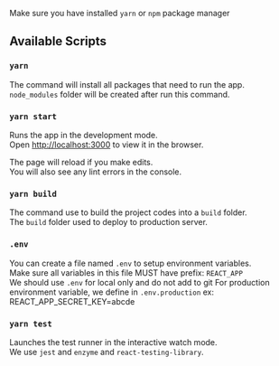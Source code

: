 Make sure you have installed `yarn` or `npm` package manager<br />
## Available Scripts

### `yarn`
The command will install all packages that need to run the app.<br />
`node_modules` folder will be created after run this command.

### `yarn start`

Runs the app in the development mode.<br />
Open [http://localhost:3000](http://localhost:3000) to view it in the browser.

The page will reload if you make edits.<br />
You will also see any lint errors in the console.

### `yarn build`

The command use to build the project codes into a `build` folder.<br />
The `build` folder used to deploy to production server.

### `.env`

You can create a file named `.env` to setup environment variables.<br />
Make sure all variables in this file MUST have prefix: `REACT_APP` <br />
We should use `.env` for local only and do not add to git
For production environment variable, we define in `.env.production`
ex: REACT_APP_SECRET_KEY=abcde

### `yarn test`

Launches the test runner in the interactive watch mode.<br />
We use `jest` and `enzyme` and `react-testing-library`.
